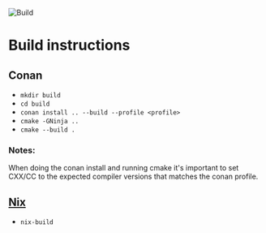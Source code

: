 ![Build](https://github.com/Zitrax/zit/actions/workflows/build.yml/badge.svg)

# Build instructions

## Conan

* `mkdir build`
* `cd build`
* `conan install .. --build --profile <profile>`
* `cmake -GNinja ..`
* `cmake --build .`

### Notes:

When doing the conan install and running cmake it's important to set CXX/CC to
the expected compiler versions that matches the conan profile.

## [Nix](https://nixos.org)

* `nix-build`
